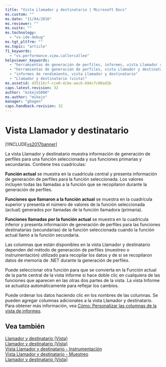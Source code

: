 ```yaml
---
title: "Vista Llamador y destinatario | Microsoft Docs"
ms.custom: ""
ms.date: "11/04/2016"
ms.reviewer: ""
ms.suite: ""
ms.technology: 
  - "vs-ide-debug"
ms.tgt_pltfrm: ""
ms.topic: "article"
f1_keywords: 
  - "vs.performance.view.callercallee"
helpviewer_keywords: 
  - "herramientas de generación de perfiles, informes, vista Llamador y destinatario"
  - "herramientas de generación de perfiles, vista Llamador y destinatario"
  - "informes de rendimiento, vista Llamador y destinatario"
  - "Llamador y destinatario (vista)"
ms.assetid: d3511bcf-cce0-4cbe-aecb-b94c7c80ad1b
caps.latest.revision: 32
author: "mikejo5000"
ms.author: "mikejo"
manager: "ghogen"
caps.handback.revision: 32
---
```

# Vista Llamador y destinatario
[!INCLUDE[vs2017banner](../code-quality/includes/vs2017banner.md)]

La vista Llamador y destinatario muestra información de generación de perfiles para una función seleccionada y sus funciones primarias y secundarias.  Contiene tres cuadrículas:  
  
 **Función actual** se muestra en la cuadrícula central y presenta información de generación de perfiles para la función seleccionada.  Los valores incluyen todas las llamadas a la función que se recopilaron durante la generación de perfiles.  
  
 **Funciones que llamaron a la función actual** se muestra en la cuadrícula superior y presenta el número de valores de la función seleccionada \(actual\) generados por llamadas de la función llamadora \(primaria\).  
  
 **Funciones llamadas por la función actual** se muestra en la cuadrícula inferior y presenta información de generación de perfiles para las funciones destinatarias \(secundarias\) de la función seleccionada cuando la función actual llamó a la función secundaria.  
  
 Las columnas que están disponibles en la vista Llamador y destinatario dependen del método de generación de perfiles \(muestreo o instrumentación\) utilizado para recopilar los datos y de si se recopilaron datos de memoria de .NET durante la generación de perfiles.  
  
 Puede seleccionar otra función para que se convierta en la Función actual de la parte central de la vista Informe si hace doble clic en cualquiera de las funciones que aparecen en las otras dos partes de la vista.  La vista Informe se actualiza automáticamente para reflejar los cambios.  
  
 Puede ordenar los datos haciendo clic en los nombres de las columnas.  Se pueden agregar columnas adicionales a la vista Llamador y destinatario.  Para obtener más información, vea [Cómo: Personalizar las columnas de la vista de informes](../profiling/how-to-customize-report-view-columns.md).  
  
## Vea también  
 [Llamador y destinatario \(Vista\)](../profiling/caller-callee-view-sampling-data.md)   
 [Llamador y destinatario \(Vista\)](../profiling/caller-callee-view-instrumentation-data.md)   
 [Vista Llamador y destinatario \- Instrumentación](../profiling/caller-callee-view-net-memory-instrumentation-data.md)   
 [Vista Llamador y destinatario \- Muestreo](../profiling/caller-callee-view-dotnet-memory-sampling-data.md)   
 [Llamador y destinatario \(Vista\)](../profiling/caller-callee-view-contention-data.md)